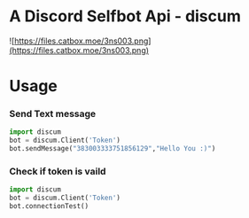 # A Discord Selfbot Api - discum
![https://files.catbox.moe/3ns003.png](https://files.catbox.moe/3ns003.png)


# Usage


### Send Text message
```python
import discum
bot = discum.Client('Token')
bot.sendMessage("383003333751856129","Hello You :)")
```


### Check if token is vaild
```python
import discum
bot = discum.Client('Token')
bot.connectionTest()
```
